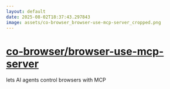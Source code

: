 ```yaml
---
layout: default
date: 2025-08-02T18:37:43.297843
image: assets/co-browser_browser-use-mcp-server_cropped.png
---
```


# [co-browser/browser-use-mcp-server](https://github.com/co-browser/browser-use-mcp-server)

lets AI agents control browsers with MCP
